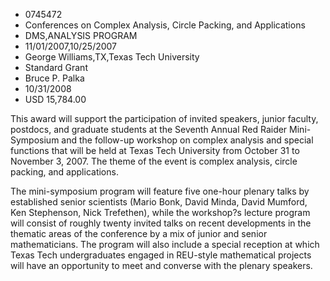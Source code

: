 
* 0745472
* Conferences on Complex Analysis, Circle Packing, and Applications
* DMS,ANALYSIS PROGRAM
* 11/01/2007,10/25/2007
* George Williams,TX,Texas Tech University
* Standard Grant
* Bruce P. Palka
* 10/31/2008
* USD 15,784.00

This award will support the participation of invited speakers, junior faculty,
postdocs, and graduate students at the Seventh Annual Red Raider Mini-Symposium
and the follow-up workshop on complex analysis and special functions that will
be held at Texas Tech University from October 31 to November 3, 2007. The theme
of the event is complex analysis, circle packing, and applications.

The mini-symposium program will feature five one-hour plenary talks by
established senior scientists (Mario Bonk, David Minda, David Mumford, Ken
Stephenson, Nick Trefethen), while the workshop?s lecture program will consist
of roughly twenty invited talks on recent developments in the thematic areas of
the conference by a mix of junior and senior mathematicians. The program will
also include a special reception at which Texas Tech undergraduates engaged in
REU-style mathematical projects will have an opportunity to meet and converse
with the plenary speakers.
